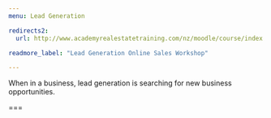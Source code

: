 ```yaml
---
menu: Lead Generation

redirects2:
  url: http://www.academyrealestatetraining.com/nz/moodle/course/index.php?categoryid=7

readmore_label: "Lead Generation Online Sales Workshop"

---
```


When in a business, lead generation is searching for new business opportunities.

===
